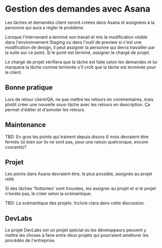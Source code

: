 # Gestion des demandes avec Asana

Les tâches et demandes client seront créées dans Asana et assignées à la personne qui aura a régler le problème.

Lorsque l'intervenant a terminé son travail et mis la modification visible dans l'environnement Staging ou dans l'outil de preview si c'est une modification de design, il peut assigner la personne qui devra travailler par la suite sur ce point. Si le point est terminé, assigner le chargé de projet.

Le chargé de projet vérifiera que la tâche est faite selon les demandes et lui marquera la tâche comme terminée s'il croît que la tâche est terminée pour le client.

## Bonne pratique

Lors de retour client/QA, ne pas mettre les retours en commentaires, mais plutôt créer une nouvelle sous-tâche avec les retours en description. Ça permet d'éditer et d'annoter les retours.

## Maintenance

TBD: En gros les points qui trainent depuis disons 6 mois devraient être fermés (si bien sur ils ne sont pas, pour une raison quelconque, encore courants)? 

## Projet

Les points dans Asana devraient être, le plus possible, assignés au projet relié.

Si des tâches 'flottantes' sont trouvées, les assigner au projet et si le projet n'existe pas, le créer selon la scémantique.

TBD: La scémantique des projets. Inclure clara dans cette discussion.

## DevLabs

Le projet DevLabs est un projet spécial où les développeurs peuvent y mettre les choses à faire entre deux projets qui pourraient améliorer les procédés de l'entreprise.